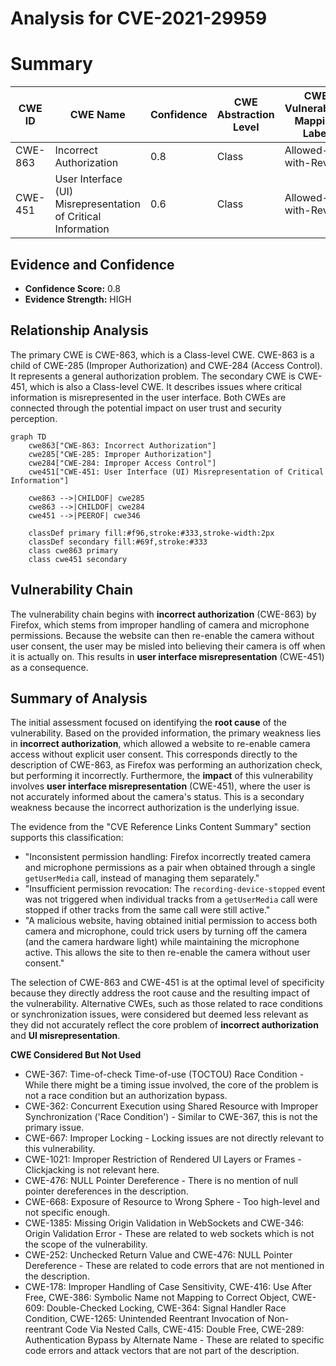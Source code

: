 # Analysis for CVE-2021-29959

# Summary
| CWE ID | CWE Name | Confidence | CWE Abstraction Level | CWE Vulnerability Mapping Label | CWE-Vulnerability Mapping Notes |
|---|---|---|---|---|---|
| CWE-863 | Incorrect Authorization | 0.8 | Class | Allowed-with-Review | Primary CWE |
| CWE-451 | User Interface (UI) Misrepresentation of Critical Information | 0.6 | Class | Allowed-with-Review | Secondary CWE |

## Evidence and Confidence

*   **Confidence Score:** 0.8
*   **Evidence Strength:** HIGH

## Relationship Analysis
The primary CWE is CWE-863, which is a Class-level CWE. CWE-863 is a child of CWE-285 (Improper Authorization) and CWE-284 (Access Control). It represents a general authorization problem. The secondary CWE is CWE-451, which is also a Class-level CWE. It describes issues where critical information is misrepresented in the user interface. Both CWEs are connected through the potential impact on user trust and security perception.

```mermaid
graph TD
    cwe863["CWE-863: Incorrect Authorization"]
    cwe285["CWE-285: Improper Authorization"]
    cwe284["CWE-284: Improper Access Control"]
    cwe451["CWE-451: User Interface (UI) Misrepresentation of Critical Information"]

    cwe863 -->|CHILDOF| cwe285
    cwe863 -->|CHILDOF| cwe284
    cwe451 -->|PEEROF| cwe346

    classDef primary fill:#f96,stroke:#333,stroke-width:2px
    classDef secondary fill:#69f,stroke:#333
    class cwe863 primary
    class cwe451 secondary
```

## Vulnerability Chain
The vulnerability chain begins with **incorrect authorization** (CWE-863) by Firefox, which stems from improper handling of camera and microphone permissions. Because the website can then re-enable the camera without user consent, the user may be misled into believing their camera is off when it is actually on. This results in **user interface misrepresentation** (CWE-451) as a consequence.

## Summary of Analysis
The initial assessment focused on identifying the **root cause** of the vulnerability. Based on the provided information, the primary weakness lies in **incorrect authorization**, which allowed a website to re-enable camera access without explicit user consent. This corresponds directly to the description of CWE-863, as Firefox was performing an authorization check, but performing it incorrectly. Furthermore, the **impact** of this vulnerability involves **user interface misrepresentation** (CWE-451), where the user is not accurately informed about the camera's status. This is a secondary weakness because the incorrect authorization is the underlying issue.

The evidence from the "CVE Reference Links Content Summary" section supports this classification:

*   "Inconsistent permission handling: Firefox incorrectly treated camera and microphone permissions as a pair when obtained through a single `getUserMedia` call, instead of managing them separately."
*   "Insufficient permission revocation: The `recording-device-stopped` event was not triggered when individual tracks from a `getUserMedia` call were stopped if other tracks from the same call were still active."
*   "A malicious website, having obtained initial permission to access both camera and microphone, could trick users by turning off the camera (and the camera hardware light) while maintaining the microphone active. This allows the site to then re-enable the camera without user consent."

The selection of CWE-863 and CWE-451 is at the optimal level of specificity because they directly address the root cause and the resulting impact of the vulnerability. Alternative CWEs, such as those related to race conditions or synchronization issues, were considered but deemed less relevant as they did not accurately reflect the core problem of **incorrect authorization** and **UI misrepresentation**.

**CWE Considered But Not Used**
*   CWE-367: Time-of-check Time-of-use (TOCTOU) Race Condition - While there might be a timing issue involved, the core of the problem is not a race condition but an authorization bypass.
*   CWE-362: Concurrent Execution using Shared Resource with Improper Synchronization ('Race Condition') - Similar to CWE-367, this is not the primary issue.
*   CWE-667: Improper Locking - Locking issues are not directly relevant to this vulnerability.
*   CWE-1021: Improper Restriction of Rendered UI Layers or Frames - Clickjacking is not relevant here.
*   CWE-476: NULL Pointer Dereference - There is no mention of null pointer dereferences in the description.
*   CWE-668: Exposure of Resource to Wrong Sphere - Too high-level and not specific enough.
*   CWE-1385: Missing Origin Validation in WebSockets and CWE-346: Origin Validation Error - These are related to web sockets which is not the scope of the vulnerability.
*   CWE-252: Unchecked Return Value and CWE-476: NULL Pointer Dereference - These are related to code errors that are not mentioned in the description.
*   CWE-178: Improper Handling of Case Sensitivity, CWE-416: Use After Free, CWE-386: Symbolic Name not Mapping to Correct Object, CWE-609: Double-Checked Locking, CWE-364: Signal Handler Race Condition, CWE-1265: Unintended Reentrant Invocation of Non-reentrant Code Via Nested Calls, CWE-415: Double Free, CWE-289: Authentication Bypass by Alternate Name - These are related to specific code errors and attack vectors that are not part of the description.